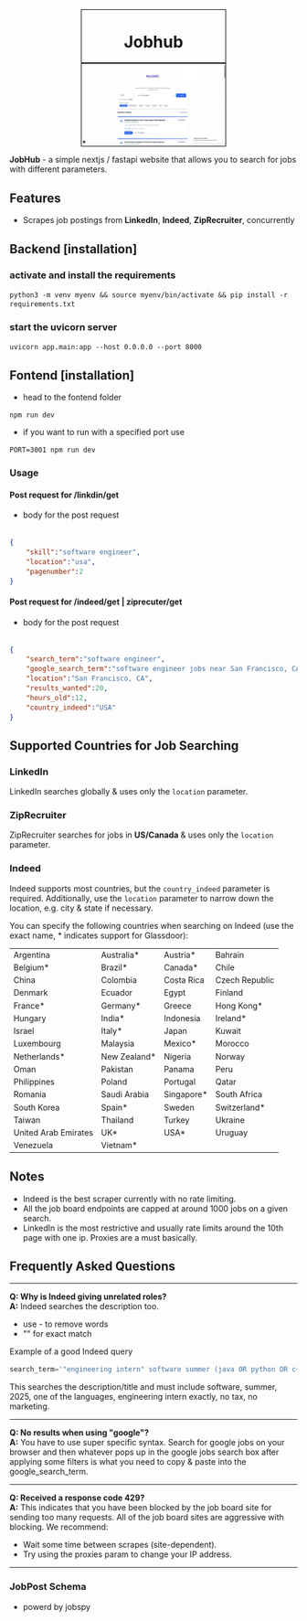 <div style="margin: auto; width: 50%; text-align: center; border: 1px solid black;">
<h1>Jobhub</h1>
</div>

<div style="margin: auto; width: 50%; text-align: center; border: 1px solid black;">
    <img src="demo/demo.png" width="800">
</div>

**JobHub** - a simple nextjs / fastapi website that allows you to search for jobs with different parameters.

## Features

- Scrapes job postings from **LinkedIn**, **Indeed**, **ZipRecruiter**, concurrently



## Backend [installation]

### activate and install the requirements
```
python3 -m venv myenv && source myenv/bin/activate && pip install -r requirements.txt
```

### start the uvicorn server 
```
uvicorn app.main:app --host 0.0.0.0 --port 8000
```


## Fontend [installation]

- head to the fontend folder 

```
npm run dev 
```

- if you want to run with a specified port use 

```
PORT=3001 npm run dev 
```



### Usage
#### Post request for /linkdin/get

- body for the post request 
```json

{
    "skill":"software engineer",
    "location":"usa",
    "pagenumber":2
}
```


#### Post request for /indeed/get | ziprecuter/get

- body for the post request 
```json

{
    "search_term":"software engineer",
    "google_search_term":"software engineer jobs near San Francisco, CA since yesterday",
    "location":"San Francisco, CA",
    "results_wanted":20,
    "hours_old":12,
    "country_indeed":"USA"
}

```

## Supported Countries for Job Searching 

### **LinkedIn**

LinkedIn searches globally & uses only the `location` parameter. 

### **ZipRecruiter**

ZipRecruiter searches for jobs in **US/Canada** & uses only the `location` parameter.

### **Indeed**

Indeed supports most countries, but the `country_indeed` parameter is required. Additionally, use the `location`
parameter to narrow down the location, e.g. city & state if necessary. 

You can specify the following countries when searching on Indeed (use the exact name, * indicates support for Glassdoor):

|                      |              |            |                |
|----------------------|--------------|------------|----------------|
| Argentina            | Australia*   | Austria*   | Bahrain        |
| Belgium*             | Brazil*      | Canada*    | Chile          |
| China                | Colombia     | Costa Rica | Czech Republic |
| Denmark              | Ecuador      | Egypt      | Finland        |
| France*              | Germany*     | Greece     | Hong Kong*     |
| Hungary              | India*       | Indonesia  | Ireland*       |
| Israel               | Italy*       | Japan      | Kuwait         |
| Luxembourg           | Malaysia     | Mexico*    | Morocco        |
| Netherlands*         | New Zealand* | Nigeria    | Norway         |
| Oman                 | Pakistan     | Panama     | Peru           |
| Philippines          | Poland       | Portugal   | Qatar          |
| Romania              | Saudi Arabia | Singapore* | South Africa   |
| South Korea          | Spain*       | Sweden     | Switzerland*   |
| Taiwan               | Thailand     | Turkey     | Ukraine        |
| United Arab Emirates | UK*          | USA*       | Uruguay        |
| Venezuela            | Vietnam*     |            |                |




## Notes
* Indeed is the best scraper currently with no rate limiting.  
* All the job board endpoints are capped at around 1000 jobs on a given search.  
* LinkedIn is the most restrictive and usually rate limits around the 10th page with one ip. Proxies are a must basically.

## Frequently Asked Questions

---
**Q: Why is Indeed giving unrelated roles?**  
**A:** Indeed searches the description too.

- use - to remove words
- "" for exact match

Example of a good Indeed query

```py
search_term='"engineering intern" software summer (java OR python OR c++) 2025 -tax -marketing'
```

This searches the description/title and must include software, summer, 2025, one of the languages, engineering intern exactly, no tax, no marketing.

---

**Q: No results when using "google"?**  
**A:** You have to use super specific syntax. Search for google jobs on your browser and then whatever pops up in the google jobs search box after applying some filters is what you need to copy & paste into the google_search_term. 

---

**Q: Received a response code 429?**  
**A:** This indicates that you have been blocked by the job board site for sending too many requests. All of the job board sites are aggressive with blocking. We recommend:

- Wait some time between scrapes (site-dependent).
- Try using the proxies param to change your IP address.

---

### JobPost Schema

- powerd by jobspy